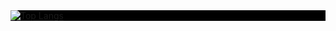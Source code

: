 <div style="background: black"; width: 100%>
  <div style="width: 200px;">
    <a href="https://github.com/SeuPerfilAqui/github-readme-stats">
      <img src="https://github-readme-stats.vercel.app/api/top-langs/?username=Deivyson1401&langs_count=8" alt="Top Langs" />
    </a>
  </div>
</div>
